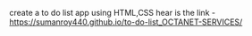 create a to do list app using HTML,CSS
hear is the link - https://sumanroy440.github.io/to-do-list_OCTANET-SERVICES/

